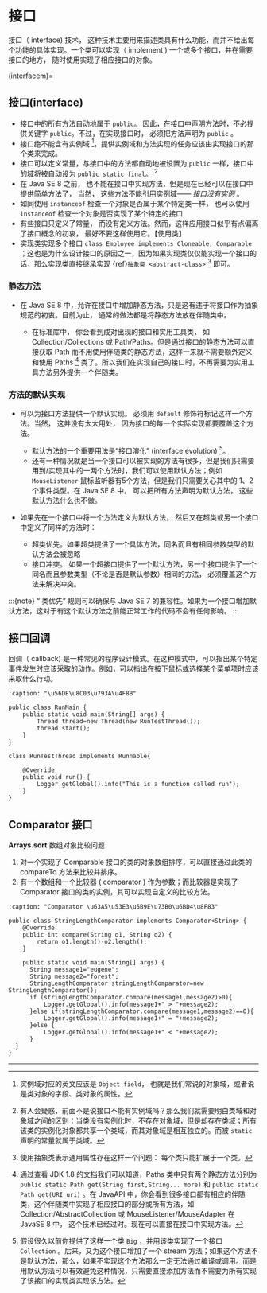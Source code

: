 # 接口

接口（ interface) 技术， 这种技术主要用来描述类具有什么功能，而并不给出每个功能的具体实现。一个类可以实现（ implement ) 一个或多个接口，并在需要接口的地方， 随时使用实现了相应接口的对象。

(interfacem)=

## 接口(interface)

- 接口中的所有方法自动地属于 `public`。 因此，在接口中声明方法时，不必提供关键字 `public`。不过，在实现接口时， 必须把方法声明为 `public` 。
- 接口绝不能含有实例域 [^id10]，提供实例域和方法实现的任务应该由实现接口的那个类来完成。
- 接口可以定义常量，与接口中的方法都自动地被设置为 `public` 一样，接口中的域将被自动设为 `public static final`。 [^id11]
- 在 Java SE 8 之前， 也不能在接口中实现方法，但是现在已经可以在接口中提供简单方法了， 当然， 这些方法不能引用实例域—— *接口没有实例* 。
- 如同使用 `instanceof` 检查一个对象是否属于某个特定类一样， 也可以使用 `instanceof` 检查一个对象是否实现了某个特定的接口
- 有些接口只定义了常量， 而没有定义方法。然而，这样应用接口似乎有点偏离了接口概念的初衷， 最好不要这样使用它。【使用类】
- 实现类实现多个接口 `class Employee implements Cloneable, Comparable` ；这也是为什么设计接口的原因之一，因为如果实现类仅仅能实现一个接口的话，那么实现类直接继承实现 {ref}`抽象类 <abstract-class>`  [^id12] 即可。

### 静态方法

- 在 Java SE 8 中，允许在接口中增加静态方法，只是这有违于将接口作为抽象规范的初衷。目前为止， 通常的做法都是将静态方法放在伴随类中。

  - 在标准库中， 你会看到成对出现的接口和实用工具类， 如 Collection/Collections 或 Path/Paths。但是通过接口的静态方法可以直接获取 Path 而不用使用伴随类的静态方法，这样一来就不需要额外定义和使用 Paths [^id13] 类了。所以我们在实现自己的接口时，不再需要为实用工具方法另外提供一个伴随类。

### 方法的默认实现

- 可以为接口方法提供一个默认实现。 必须用 `default` 修饰符标记这样一个方法。当然， 这并没有太大用处， 因为接口的每一个实际实现都要覆盖这个方法。

  - 默认方法的一个重要用法是“接口演化” (interface evolution) [^id14]。
  - 还有一种情况就是当一个接口可以被实现的方法有很多，但是我们只需要用到/实现其中的一两个方法时，我们可以使用默认方法；例如 `MouseListener` 鼠标监听器有5个方法，但是我们只需要关心其中的 1、2 个事件类型。在 Java SE 8 中， 可以把所有方法声明为默认方法， 这些默认方法什么也不做。

- 如果先在一个接口中将一个方法定义为默认方法， 然后又在超类或另一个接口中定义了同样的方法时：

  - 超类优先。如果超类提供了一个具体方法，同名而且有相同参数类型的默认方法会被忽略
  - 接口冲突。 如果一个超接口提供了一个默认方法，另一个接口提供了一个同名而且参数类型（不论是否是默认参数）相同的方法， 必须覆盖这个方法来解决冲突。

:::{note}
“ 类优先” 规则可以确保与 Java SE 7 的兼容性。如果为一个接口增加默认方法，这对于有这个默认方法之前能正常工作的代码不会有任何影响。
:::

## 接口回调

回调（ callback) 是一种常见的程序设计模式。在这种模式中，可以指出某个特定事件发生时应该采取的动作。例如，可以指出在按下鼠标或选择某个菜单项时应该采取什么行动。

```{code-block} java
:caption: "\u56DE\u8C03\u793A\u4F8B"

public class RunMain {
    public static void main(String[] args) {
        Thread thread=new Thread(new RunTestThread());
        thread.start();
    }
}

class RunTestThread implements Runnable{

    @Override
    public void run() {
        Logger.getGlobal().info("This is a function called run");
    }
}
```

## Comparator 接口

**Arrays.sort** 数组对象比较问题

1. 对一个实现了 Comparable 接口的类的对象数组排序，可以直接通过此类的 compareTo 方法来比较并排序。
2. 有一个数组和一个比较器 ( comparator ) 作为参数；而比较器是实现了 Comparator 接口的类的实例，其可以实现自定义的比较方法。

```{code-block} java
:caption: "Comparator \u63A5\u53E3\u5B9E\u73B0\u6BD4\u8F83"

public class StringLengthComparator implements Comparator<String> {
    @Override
    public int compare(String o1, String o2) {
        return o1.length()-o2.length();
    }

    public static void main(String[] args) {
      String message1="eugene";
      String message2="forest";
      StringLengthComparator stringLengthComparator=new StringLengthComparator();
      if (stringLengthComparator.compare(message1,message2)>0){
          Logger.getGlobal().info(message1+" > "+message2);
      }else if(stringLengthComparator.compare(message1,message2)==0){
          Logger.getGlobal().info(message1+" = "+message2);
      }else {
          Logger.getGlobal().info(message1+" < "+message2);
      }
  }
}
```

______________________________________________________________________

[^id10]: 实例域对应的英文应该是 `Object field`， 也就是我们常说的对象域，或者说是类对象的字段、类对象的属性。

[^id11]: 有人会疑惑，前面不是说接口不能有实例域吗？那么我们就需要明白类域和对象域之间的区别：当类没有实例化时，不存在对象域，但是却存在类域；所有该类的实例化对象都共享一个类域，而其对象域是相互独立的。而被 `static` 声明的常量就属于类域。

[^id12]: 使用抽象类表示通用属性存在这样一个问题： 每个类只能扩展于一个类。

[^id13]: 通过查看 JDK 1.8 的文档我们可以知道，Paths 类中只有两个静态方法分别为 `public static Path get(String first,String... more)` 和 `public static Path get(URI uri)` 。在 JavaAPI 中，你会看到很多接口都有相应的伴随类，这个伴随类中实现了相应接口的部分或所有方法，如 Collection/AbstractCollection 或 MouseListener/MouseAdapter 在 JavaSE 8 中， 这个技术已经过时。现在可以直接在接口中实现方法。

[^id14]: 假设很久以前你提供了这样一个类 `Big` ，并用该类实现了一个接口 `Collection` 。后来，又为这个接口增加了一个 stream 方法；如果这个方法不是默认方法，那么，如果不实现这个方法那么一定无法通过编译或调用。而是用默认方法可以有效避免这种情况，只需要直接添加方法而不需要为所有实现了该接口的实现类实现该方法。
